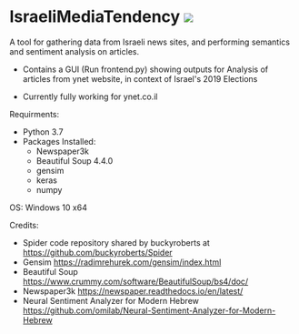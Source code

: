 # IsraeliMediaTendency <img src="https://img.icons8.com/ios-glyphs/30/000000/star-of-david.png">

A tool for gathering data from Israeli news sites, and performing semantics and sentiment analysis on articles.

- Contains a GUI (Run frontend.py) showing outputs for Analysis of articles from ynet website, in context of Israel's 2019 Elections

* Currently fully working for ynet.co.il

Requirments:
- Python 3.7
- Packages Installed:
  * Newspaper3k
  * Beautiful Soup 4.4.0
  * gensim
  * keras
  * numpy

OS: Windows 10 x64

Credits:
* Spider code repository shared by buckyroberts at https://github.com/buckyroberts/Spider 
* Gensim https://radimrehurek.com/gensim/index.html
* Beautiful Soup https://www.crummy.com/software/BeautifulSoup/bs4/doc/
* Newspaper3k https://newspaper.readthedocs.io/en/latest/
* Neural Sentiment Analyzer for Modern Hebrew https://github.com/omilab/Neural-Sentiment-Analyzer-for-Modern-Hebrew
